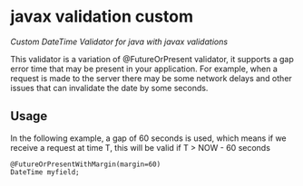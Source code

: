# javax validation custom
*Custom DateTime Validator for java with javax validations*


This validator is a variation of @FutureOrPresent validator, it supports a gap error time that may be present in your application. For example, when a request is made to the server there may be some network delays and other issues that can invalidate the date by some seconds.

## Usage
In the following example, a gap of 60 seconds is used, which means if we receive a request at time T, this will be valid if T > NOW - 60 seconds
```
@FutureOrPresentWithMargin(margin=60)
DateTime myfield;
```
